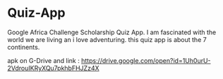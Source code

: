 # Quiz-App
Google Africa Challenge Scholarship Quiz App.
I am fascinated with the world we are living an i love adventuring.
this quiz app is about the 7 continents.

apk on G-Drive and  link : https://drive.google.com/open?id=1Uh0urU-2VdrouIKRyXQu7pkhbFHJZz4X
